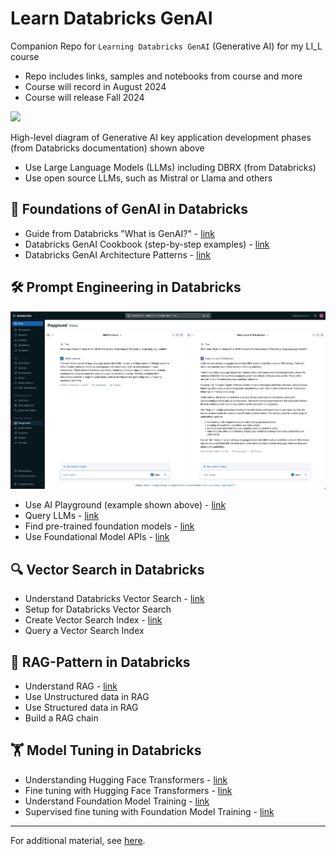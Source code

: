 # Learn Databricks GenAI

Companion Repo for `Learning Databricks GenAI` (Generative AI) for my LI_L course 
- Repo includes links, samples and notebooks from course and more
- Course will record in August 2024
- Course will release Fall 2024

<kbd><img src="https://www.databricks.com/en-website-assets/static/8eccd00184d50da8ba9866225e0fa062/25630.png" width=500></kbd>

High-level diagram of Generative AI key application development phases (from Databricks documentation) shown above
- Use Large Language Models (LLMs) including DBRX (from Databricks) 
- Use open source LLMs, such as Mistral or Llama and others


## 📘 Foundations of GenAI in Databricks

- Guide from Databricks "What is GenAI?" - [link](https://www.databricks.com/discover/generative-ai)
- Databricks GenAI Cookbook (step-by-step examples) - [link](https://ai-cookbook.io/)
- Databricks GenAI Architecture Patterns - [link](https://www.databricks.com/product/machine-learning/build-generative-ai)

## 🛠 Prompt Engineering in Databricks	

<kbd><img src="https://github.com/lynnlangit/learn-databricks-genai/blob/main/images/playground.png" width=600></kbd>
	
- Use AI Playground (example shown above) - [link](https://docs.databricks.com/en/large-language-models/ai-playground.html)
- Query LLMs - [link](https://docs.databricks.com/en/large-language-models/llm-serving-intro.html)
- Find pre-trained foundation models - [link](https://docs.databricks.com/en/generative-ai/pretrained-models.html)
- Use Foundational Model APIs - [link](https://docs.databricks.com/en/large-language-models/llm-serving-intro.html#get-started-using-foundation-model-apis)

## 🔍 Vector Search in Databricks
		
- Understand Databricks Vector Search - [link](https://docs.databricks.com/en/generative-ai/vector-search.html)
- Setup for Databricks Vector Search
- Create Vector Search Index - [link](https://docs.databricks.com/en/generative-ai/create-query-vector-search.html)
- Query a Vector Search Index 

## 🧩 RAG-Pattern in Databricks		

- Understand RAG - [link](https://docs.databricks.com/en/generative-ai/retrieval-augmented-generation.html)
- Use Unstructured data in RAG
- Use Structured data in RAG
- Build a RAG chain

## 🏋️ Model Tuning in Databricks		

- Understanding Hugging Face Transformers - [link](https://docs.databricks.com/en/machine-learning/train-model/huggingface/index.html)
- Fine tuning with Hugging Face Transformers - [link](https://docs.databricks.com/en/machine-learning/train-model/huggingface/fine-tune-model.html)
- Understand Foundation Model Training - [link](https://docs.databricks.com/en/large-language-models/foundation-model-training/index.html)
- Supervised fine tuning with Foundation Model Training - [link](https://docs.databricks.com/en/large-language-models/foundation-model-training/fine-tune-run-tutorial.html)

---

For additional material, see [here](additional-material.md).
